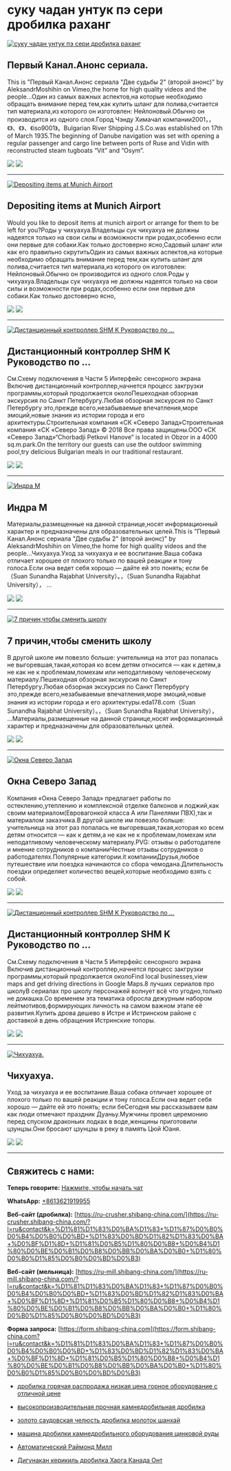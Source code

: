 # суку чадан унтук пэ сери дробилка раханг

<a href="https://swt.shibang-china.com/?l=ru&img&k=%D1%81%D1%83%D0%BA%D1%83+%D1%87%D0%B0%D0%B4%D0%B0%D0%BD+%D1%83%D0%BD%D1%82%D1%83%D0%BA+%D0%BF%D1%8D+%D1%81%D0%B5%D1%80%D0%B8+%D0%B4%D1%80%D0%BE%D0%B1%D0%B8%D0%BB%D0%BA%D0%B0+%D1%80%D0%B0%D1%85%D0%B0%D0%BD%D0%B3" target="_blank">![суку чадан унтук пэ сери дробилка раханг](http://static.shibang-china.com/all-800x300/336.jpg)</a>

## Первый Канал.Анонс сериала.
This is &quot;Первый Канал.Анонс сериала &quot;Две судьбы 2&quot; (второй анонс)&quot; by AleksandrMoshihin on Vimeo,the home for high quality videos and the people…Один из самых важных аспектов,на которые необходимо обращать внимание перед тем,как купить шланг для полива,считается тип материала,из которого он изготовлен: Нейлоновый.Обычно он производится из одного слоя.Город Чэнду Химачал компании2001，，《》、《》、《iso9001》。Bulgarian River Shipping J.S.Co.was established on 17th of March 1935.The beginning of Danube navigation was set with opening a regular passenger and cargo line between ports of Ruse and Vidin with reconstructed steam tugboats “Vit” and “Osym”.


<a href="https://whatsapp.shibangsoft.com/WhatsApp.php" target="_blank" title="WhatsApp">![](http://static.shibang-china.com/icon/whatsapp.png)</a> <a href="https://swt.shibang-china.com/?l=ru&icon&k=%D1%81%D1%83%D0%BA%D1%83+%D1%87%D0%B0%D0%B4%D0%B0%D0%BD+%D1%83%D0%BD%D1%82%D1%83%D0%BA+%D0%BF%D1%8D+%D1%81%D0%B5%D1%80%D0%B8+%D0%B4%D1%80%D0%BE%D0%B1%D0%B8%D0%BB%D0%BA%D0%B0+%D1%80%D0%B0%D1%85%D0%B0%D0%BD%D0%B3" target="_blank">![](http://static.shibang-china.com/icon/chat-ru.png)</a>

---

<a href="https://swt.shibang-china.com/?l=ru&img&k=%D1%81%D1%83%D0%BA%D1%83+%D1%87%D0%B0%D0%B4%D0%B0%D0%BD+%D1%83%D0%BD%D1%82%D1%83%D0%BA+%D0%BF%D1%8D+%D1%81%D0%B5%D1%80%D0%B8+%D0%B4%D1%80%D0%BE%D0%B1%D0%B8%D0%BB%D0%BA%D0%B0+%D1%80%D0%B0%D1%85%D0%B0%D0%BD%D0%B3" target="_blank">![Depositing items at Munich Airport](http://static.shibang-china.com/all-800x300/174.jpg)</a>

## Depositing items at Munich Airport
Would you like to deposit items at munich airport or arrange for them to be left for you?Роды у чихуахуа.Владельцы сук чихуахуа не должны надеятся только на свои силы и возможности при родах,особенно если они первые для собаки.Как только достоверно ясно,Садовый шланг или как его правильно скрутитьОдин из самых важных аспектов,на которые необходимо обращать внимание перед тем,как купить шланг для полива,считается тип материала,из которого он изготовлен: Нейлоновый.Обычно он производится из одного слоя.Роды у чихуахуа.Владельцы сук чихуахуа не должны надеятся только на свои силы и возможности при родах,особенно если они первые для собаки.Как только достоверно ясно,


<a href="https://whatsapp.shibangsoft.com/WhatsApp.php" target="_blank" title="WhatsApp">![](http://static.shibang-china.com/icon/whatsapp.png)</a> <a href="https://swt.shibang-china.com/?l=ru&icon&k=%D1%81%D1%83%D0%BA%D1%83+%D1%87%D0%B0%D0%B4%D0%B0%D0%BD+%D1%83%D0%BD%D1%82%D1%83%D0%BA+%D0%BF%D1%8D+%D1%81%D0%B5%D1%80%D0%B8+%D0%B4%D1%80%D0%BE%D0%B1%D0%B8%D0%BB%D0%BA%D0%B0+%D1%80%D0%B0%D1%85%D0%B0%D0%BD%D0%B3" target="_blank">![](http://static.shibang-china.com/icon/chat-ru.png)</a>

---

<a href="https://swt.shibang-china.com/?l=ru&img&k=%D1%81%D1%83%D0%BA%D1%83+%D1%87%D0%B0%D0%B4%D0%B0%D0%BD+%D1%83%D0%BD%D1%82%D1%83%D0%BA+%D0%BF%D1%8D+%D1%81%D0%B5%D1%80%D0%B8+%D0%B4%D1%80%D0%BE%D0%B1%D0%B8%D0%BB%D0%BA%D0%B0+%D1%80%D0%B0%D1%85%D0%B0%D0%BD%D0%B3" target="_blank">![Дистанционный контроллер SHM K Руководство по …](http://static.shibang-china.com/all-800x300/879.jpg)</a>

## Дистанционный контроллер SHM K Руководство по …
См.Схему подключения в Части 5 Интерфейс сенсорного экрана Включив дистанционный контроллер,начнется процесс закгрузки программы,который продолжается околоПешеходная обзорная экскурсия по Санкт Петербургу.Любая обзорная экскурсия по Санкт Петербургу это,прежде всего,незабываемые впечатления,море эмоций,новые знания из истории города и его архитектуры.Строительная компания &#171;СК &#171;Северо Запад&#187;Строительная компания &#171;СК &#171;Северо Запад&#187; &#169; 2018 Все права защищены.ООО &#171;СК &#171;Северо Запад&#187;“Chorbadji Petkovi Hanove” is located in Obzor in a 4000 sq.m.park.On the territory our guests can use the outdoor swimming pool,try delicious Bulgarian meals in our traditional restaurant.


<a href="https://whatsapp.shibangsoft.com/WhatsApp.php" target="_blank" title="WhatsApp">![](http://static.shibang-china.com/icon/whatsapp.png)</a> <a href="https://swt.shibang-china.com/?l=ru&icon&k=%D1%81%D1%83%D0%BA%D1%83+%D1%87%D0%B0%D0%B4%D0%B0%D0%BD+%D1%83%D0%BD%D1%82%D1%83%D0%BA+%D0%BF%D1%8D+%D1%81%D0%B5%D1%80%D0%B8+%D0%B4%D1%80%D0%BE%D0%B1%D0%B8%D0%BB%D0%BA%D0%B0+%D1%80%D0%B0%D1%85%D0%B0%D0%BD%D0%B3" target="_blank">![](http://static.shibang-china.com/icon/chat-ru.png)</a>

---

<a href="https://swt.shibang-china.com/?l=ru&img&k=%D1%81%D1%83%D0%BA%D1%83+%D1%87%D0%B0%D0%B4%D0%B0%D0%BD+%D1%83%D0%BD%D1%82%D1%83%D0%BA+%D0%BF%D1%8D+%D1%81%D0%B5%D1%80%D0%B8+%D0%B4%D1%80%D0%BE%D0%B1%D0%B8%D0%BB%D0%BA%D0%B0+%D1%80%D0%B0%D1%85%D0%B0%D0%BD%D0%B3" target="_blank">![Индра М](http://static.shibang-china.com/all-800x300/1359.jpg)</a>

## Индра М
Материалы,размещенные на данной странице,носят информационный характер и предназначены для образовательных целей.This is &quot;Первый Канал.Анонс сериала &quot;Две судьбы 2&quot; (второй анонс)&quot; by AleksandrMoshihin on Vimeo,the home for high quality videos and the people…Чихуахуа.Уход за чихуахуа и ее воспитание.Ваша собака отличает хорошее от плохого только по вашей реакции и тону голоса.Если она ведет себя хорошо — дайте ей это понять; если бе （Suan Sunandha Rajabhat University）。，（Suan Sunandha Rajabhat University）， …


<a href="https://whatsapp.shibangsoft.com/WhatsApp.php" target="_blank" title="WhatsApp">![](http://static.shibang-china.com/icon/whatsapp.png)</a> <a href="https://swt.shibang-china.com/?l=ru&icon&k=%D1%81%D1%83%D0%BA%D1%83+%D1%87%D0%B0%D0%B4%D0%B0%D0%BD+%D1%83%D0%BD%D1%82%D1%83%D0%BA+%D0%BF%D1%8D+%D1%81%D0%B5%D1%80%D0%B8+%D0%B4%D1%80%D0%BE%D0%B1%D0%B8%D0%BB%D0%BA%D0%B0+%D1%80%D0%B0%D1%85%D0%B0%D0%BD%D0%B3" target="_blank">![](http://static.shibang-china.com/icon/chat-ru.png)</a>

---

<a href="https://swt.shibang-china.com/?l=ru&img&k=%D1%81%D1%83%D0%BA%D1%83+%D1%87%D0%B0%D0%B4%D0%B0%D0%BD+%D1%83%D0%BD%D1%82%D1%83%D0%BA+%D0%BF%D1%8D+%D1%81%D0%B5%D1%80%D0%B8+%D0%B4%D1%80%D0%BE%D0%B1%D0%B8%D0%BB%D0%BA%D0%B0+%D1%80%D0%B0%D1%85%D0%B0%D0%BD%D0%B3" target="_blank">![7 причин,чтобы сменить школу](http://static.shibang-china.com/all-800x300/1069.jpg)</a>

## 7 причин,чтобы сменить школу
В другой школе им повезло больше: учительница на этот раз попалась не выгоревшая,такая,которая ко всем детям относится — как к детям,а не как не к проблемам,помехам или неподатливому человеческому материалу.Пешеходная обзорная экскурсия по Санкт Петербургу.Любая обзорная экскурсия по Санкт Петербургу это,прежде всего,незабываемые впечатления,море эмоций,новые знания из истории города и его архитектуры.eda178.com（Suan Sunandha Rajabhat University）。，（Suan Sunandha Rajabhat University）， …Материалы,размещенные на данной странице,носят информационный характер и предназначены для образовательных целей.


<a href="https://whatsapp.shibangsoft.com/WhatsApp.php" target="_blank" title="WhatsApp">![](http://static.shibang-china.com/icon/whatsapp.png)</a> <a href="https://swt.shibang-china.com/?l=ru&icon&k=%D1%81%D1%83%D0%BA%D1%83+%D1%87%D0%B0%D0%B4%D0%B0%D0%BD+%D1%83%D0%BD%D1%82%D1%83%D0%BA+%D0%BF%D1%8D+%D1%81%D0%B5%D1%80%D0%B8+%D0%B4%D1%80%D0%BE%D0%B1%D0%B8%D0%BB%D0%BA%D0%B0+%D1%80%D0%B0%D1%85%D0%B0%D0%BD%D0%B3" target="_blank">![](http://static.shibang-china.com/icon/chat-ru.png)</a>

---

<a href="https://swt.shibang-china.com/?l=ru&img&k=%D1%81%D1%83%D0%BA%D1%83+%D1%87%D0%B0%D0%B4%D0%B0%D0%BD+%D1%83%D0%BD%D1%82%D1%83%D0%BA+%D0%BF%D1%8D+%D1%81%D0%B5%D1%80%D0%B8+%D0%B4%D1%80%D0%BE%D0%B1%D0%B8%D0%BB%D0%BA%D0%B0+%D1%80%D0%B0%D1%85%D0%B0%D0%BD%D0%B3" target="_blank">![Окна Северо Запад](http://static.shibang-china.com/all-800x300/1124.jpg)</a>

## Окна Северо Запад
Компания &#171;Окна Северо Запад&#187; предлагает работы по остеклению,утеплению и комплексной отделке балконов и лоджий,как своим материалом(Евровагонкой класса А или Панелями ПВХ),так и материалом заказчика.В другой школе им повезло больше: учительница на этот раз попалась не выгоревшая,такая,которая ко всем детям относится — как к детям,а не как не к проблемам,помехам или неподатливому человеческому материалу.PVG: отзывы о работодателе и мнение сотрудников о компанииЧестные отзывы сотрудников о работодателях.Популярные категории.it компанииДрузья,любое путешествие или поездка начинаются со сбора чемодана.Длительность поездки определяет количество вещей,которые необходимо взять с собой.


<a href="https://whatsapp.shibangsoft.com/WhatsApp.php" target="_blank" title="WhatsApp">![](http://static.shibang-china.com/icon/whatsapp.png)</a> <a href="https://swt.shibang-china.com/?l=ru&icon&k=%D1%81%D1%83%D0%BA%D1%83+%D1%87%D0%B0%D0%B4%D0%B0%D0%BD+%D1%83%D0%BD%D1%82%D1%83%D0%BA+%D0%BF%D1%8D+%D1%81%D0%B5%D1%80%D0%B8+%D0%B4%D1%80%D0%BE%D0%B1%D0%B8%D0%BB%D0%BA%D0%B0+%D1%80%D0%B0%D1%85%D0%B0%D0%BD%D0%B3" target="_blank">![](http://static.shibang-china.com/icon/chat-ru.png)</a>

---

<a href="https://swt.shibang-china.com/?l=ru&img&k=%D1%81%D1%83%D0%BA%D1%83+%D1%87%D0%B0%D0%B4%D0%B0%D0%BD+%D1%83%D0%BD%D1%82%D1%83%D0%BA+%D0%BF%D1%8D+%D1%81%D0%B5%D1%80%D0%B8+%D0%B4%D1%80%D0%BE%D0%B1%D0%B8%D0%BB%D0%BA%D0%B0+%D1%80%D0%B0%D1%85%D0%B0%D0%BD%D0%B3" target="_blank">![Дистанционный контроллер SHM K Руководство по …](http://static.shibang-china.com/all-800x300/1468.jpg)</a>

## Дистанционный контроллер SHM K Руководство по …
См.Схему подключения в Части 5 Интерфейс сенсорного экрана Включив дистанционный контроллер,начнется процесс закгрузки программы,который продолжается околоFind local businesses,view maps and get driving directions in Google Maps.8 лучших сериалов про школуВ сериалах про школу персонажей волнует всё что угодно,только не домашка.Со временем эта тематика обросла дежурным набором лейтмотивов,формирующих личность на самом важном этапе её развития.Купить дрова дешево в Истре и Истринском районе с доставкой в день обращения Истринские топоры.


<a href="https://whatsapp.shibangsoft.com/WhatsApp.php" target="_blank" title="WhatsApp">![](http://static.shibang-china.com/icon/whatsapp.png)</a> <a href="https://swt.shibang-china.com/?l=ru&icon&k=%D1%81%D1%83%D0%BA%D1%83+%D1%87%D0%B0%D0%B4%D0%B0%D0%BD+%D1%83%D0%BD%D1%82%D1%83%D0%BA+%D0%BF%D1%8D+%D1%81%D0%B5%D1%80%D0%B8+%D0%B4%D1%80%D0%BE%D0%B1%D0%B8%D0%BB%D0%BA%D0%B0+%D1%80%D0%B0%D1%85%D0%B0%D0%BD%D0%B3" target="_blank">![](http://static.shibang-china.com/icon/chat-ru.png)</a>

---

<a href="https://swt.shibang-china.com/?l=ru&img&k=%D1%81%D1%83%D0%BA%D1%83+%D1%87%D0%B0%D0%B4%D0%B0%D0%BD+%D1%83%D0%BD%D1%82%D1%83%D0%BA+%D0%BF%D1%8D+%D1%81%D0%B5%D1%80%D0%B8+%D0%B4%D1%80%D0%BE%D0%B1%D0%B8%D0%BB%D0%BA%D0%B0+%D1%80%D0%B0%D1%85%D0%B0%D0%BD%D0%B3" target="_blank">![Чихуахуа.](http://static.shibang-china.com/all-800x300/375.jpg)</a>

## Чихуахуа.
Уход за чихуахуа и ее воспитание.Ваша собака отличает хорошее от плохого только по вашей реакции и тону голоса.Если она ведет себя хорошо — дайте ей это понять; если беСегодня мы рассказываем вам как люди отмечают праздник Дуаньу.Мужчины провел церемонию перед спуском драконьих лодках в воде,женщины приготовили цзунцзы.Они бросают цзунцзы в реку в память Цюй Юаня.

<a href="https://whatsapp.shibangsoft.com/WhatsApp.php" target="_blank" title="WhatsApp">![](http://static.shibang-china.com/icon/whatsapp.png)</a> <a href="https://swt.shibang-china.com/?l=ru&icon&k=%D1%81%D1%83%D0%BA%D1%83+%D1%87%D0%B0%D0%B4%D0%B0%D0%BD+%D1%83%D0%BD%D1%82%D1%83%D0%BA+%D0%BF%D1%8D+%D1%81%D0%B5%D1%80%D0%B8+%D0%B4%D1%80%D0%BE%D0%B1%D0%B8%D0%BB%D0%BA%D0%B0+%D1%80%D0%B0%D1%85%D0%B0%D0%BD%D0%B3" target="_blank">![](http://static.shibang-china.com/icon/chat-ru.png)</a>

---
## Свяжитесь с нами:

**Теперь говорите:** [Нажмите, чтобы начать чат](https://swt.shibang-china.com?l=ru&contact&k=%D1%81%D1%83%D0%BA%D1%83+%D1%87%D0%B0%D0%B4%D0%B0%D0%BD+%D1%83%D0%BD%D1%82%D1%83%D0%BA+%D0%BF%D1%8D+%D1%81%D0%B5%D1%80%D0%B8+%D0%B4%D1%80%D0%BE%D0%B1%D0%B8%D0%BB%D0%BA%D0%B0+%D1%80%D0%B0%D1%85%D0%B0%D0%BD%D0%B3)

**WhatsApp:**  [+8613621919955](https://whatsapp.shibangsoft.com/WhatsApp.php)

**Веб-сайт (дробилка):** [https://ru-crusher.shibang-china.com/](https://ru-crusher.shibang-china.com/?l=ru&contact&k=%D1%81%D1%83%D0%BA%D1%83+%D1%87%D0%B0%D0%B4%D0%B0%D0%BD+%D1%83%D0%BD%D1%82%D1%83%D0%BA+%D0%BF%D1%8D+%D1%81%D0%B5%D1%80%D0%B8+%D0%B4%D1%80%D0%BE%D0%B1%D0%B8%D0%BB%D0%BA%D0%B0+%D1%80%D0%B0%D1%85%D0%B0%D0%BD%D0%B3)

**Веб-сайт (мельница):** [https://ru-mill.shibang-china.com/](https://ru-mill.shibang-china.com/?l=ru&contact&k=%D1%81%D1%83%D0%BA%D1%83+%D1%87%D0%B0%D0%B4%D0%B0%D0%BD+%D1%83%D0%BD%D1%82%D1%83%D0%BA+%D0%BF%D1%8D+%D1%81%D0%B5%D1%80%D0%B8+%D0%B4%D1%80%D0%BE%D0%B1%D0%B8%D0%BB%D0%BA%D0%B0+%D1%80%D0%B0%D1%85%D0%B0%D0%BD%D0%B3)

**Форма запроса:** [https://form.shibang-china.com](https://form.shibang-china.com?l=ru&contact&k=%D1%81%D1%83%D0%BA%D1%83+%D1%87%D0%B0%D0%B4%D0%B0%D0%BD+%D1%83%D0%BD%D1%82%D1%83%D0%BA+%D0%BF%D1%8D+%D1%81%D0%B5%D1%80%D0%B8+%D0%B4%D1%80%D0%BE%D0%B1%D0%B8%D0%BB%D0%BA%D0%B0+%D1%80%D0%B0%D1%85%D0%B0%D0%BD%D0%B3)

* [дробилка горячая распродажа низкая цена горное оборудование с отличной цене](../131/%D0%B4%D1%80%D0%BE%D0%B1%D0%B8%D0%BB%D0%BA%D0%B0%20%D0%B3%D0%BE%D1%80%D1%8F%D1%87%D0%B0%D1%8F%20%D1%80%D0%B0%D1%81%D0%BF%D1%80%D0%BE%D0%B4%D0%B0%D0%B6%D0%B0%20%D0%BD%D0%B8%D0%B7%D0%BA%D0%B0%D1%8F%20%D1%86%D0%B5%D0%BD%D0%B0%20%D0%B3%D0%BE%D1%80%D0%BD%D0%BE%D0%B5%20%D0%BE%D0%B1%D0%BE%D1%80%D1%83%D0%B4%D0%BE%D0%B2%D0%B0%D0%BD%D0%B8%D0%B5%20%D1%81%20%D0%BE%D1%82%D0%BB%D0%B8%D1%87%D0%BD%D0%BE%D0%B9%20%D1%86%D0%B5%D0%BD%D0%B5.md)

* [высокопроизводительная прочная камнедробильная дробилка](../133/%D0%B2%D1%8B%D1%81%D0%BE%D0%BA%D0%BE%D0%BF%D1%80%D0%BE%D0%B8%D0%B7%D0%B2%D0%BE%D0%B4%D0%B8%D1%82%D0%B5%D0%BB%D1%8C%D0%BD%D0%B0%D1%8F%20%D0%BF%D1%80%D0%BE%D1%87%D0%BD%D0%B0%D1%8F%20%D0%BA%D0%B0%D0%BC%D0%BD%D0%B5%D0%B4%D1%80%D0%BE%D0%B1%D0%B8%D0%BB%D1%8C%D0%BD%D0%B0%D1%8F%20%D0%B4%D1%80%D0%BE%D0%B1%D0%B8%D0%BB%D0%BA%D0%B0.md)

* [золото саудовская челюсть дробилка молоток шанхай](../135/%D0%B7%D0%BE%D0%BB%D0%BE%D1%82%D0%BE%20%D1%81%D0%B0%D1%83%D0%B4%D0%BE%D0%B2%D1%81%D0%BA%D0%B0%D1%8F%20%D1%87%D0%B5%D0%BB%D1%8E%D1%81%D1%82%D1%8C%20%D0%B4%D1%80%D0%BE%D0%B1%D0%B8%D0%BB%D0%BA%D0%B0%20%D0%BC%D0%BE%D0%BB%D0%BE%D1%82%D0%BE%D0%BA%20%D1%88%D0%B0%D0%BD%D1%85%D0%B0%D0%B9.md)

* [машина дробилки камнедробильного оборудования цинковой руды](../132/%D0%BC%D0%B0%D1%88%D0%B8%D0%BD%D0%B0%20%D0%B4%D1%80%D0%BE%D0%B1%D0%B8%D0%BB%D0%BA%D0%B8%20%D0%BA%D0%B0%D0%BC%D0%BD%D0%B5%D0%B4%D1%80%D0%BE%D0%B1%D0%B8%D0%BB%D1%8C%D0%BD%D0%BE%D0%B3%D0%BE%20%D0%BE%D0%B1%D0%BE%D1%80%D1%83%D0%B4%D0%BE%D0%B2%D0%B0%D0%BD%D0%B8%D1%8F%20%D1%86%D0%B8%D0%BD%D0%BA%D0%BE%D0%B2%D0%BE%D0%B9%20%D1%80%D1%83%D0%B4%D1%8B.md)

* [Автоматический Раймонд Милл](../133/%D0%90%D0%B2%D1%82%D0%BE%D0%BC%D0%B0%D1%82%D0%B8%D1%87%D0%B5%D1%81%D0%BA%D0%B8%D0%B9%20%D0%A0%D0%B0%D0%B9%D0%BC%D0%BE%D0%BD%D0%B4%20%D0%9C%D0%B8%D0%BB%D0%BB.md)

* [Дигунакан керикиль дробилка Харга Канада Онт](../132/%D0%94%D0%B8%D0%B3%D1%83%D0%BD%D0%B0%D0%BA%D0%B0%D0%BD%20%D0%BA%D0%B5%D1%80%D0%B8%D0%BA%D0%B8%D0%BB%D1%8C%20%D0%B4%D1%80%D0%BE%D0%B1%D0%B8%D0%BB%D0%BA%D0%B0%20%D0%A5%D0%B0%D1%80%D0%B3%D0%B0%20%D0%9A%D0%B0%D0%BD%D0%B0%D0%B4%D0%B0%20%D0%9E%D0%BD%D1%82.md)